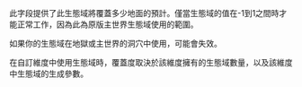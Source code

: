 此字段提供了此生態域將覆蓋多少地面的預計。僅當生態域的值在-1到1之間時才能正常工作，因為此為原版主世界生態域使用的範圍。

如果你的生態域在地獄或主世界的洞穴中使用，可能會失效。

在自訂維度中使用生態域時，覆蓋度取決於該維度擁有的生態域數量，以及該維度中生態域的生成參數。



